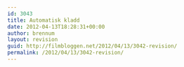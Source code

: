```yaml
---
id: 3043
title: Automatisk kladd
date: 2012-04-13T18:28:31+00:00
author: brennum
layout: revision
guid: http://filmbloggen.net/2012/04/13/3042-revision/
permalink: /2012/04/13/3042-revision/
---
```

